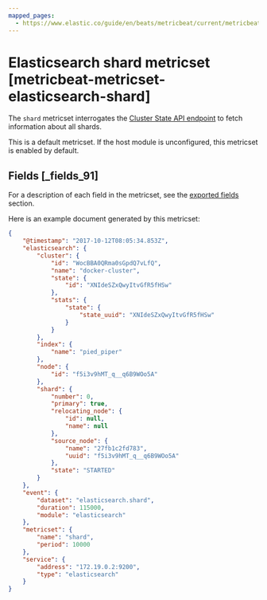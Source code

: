 ```yaml
---
mapped_pages:
  - https://www.elastic.co/guide/en/beats/metricbeat/current/metricbeat-metricset-elasticsearch-shard.html
---
```


# Elasticsearch shard metricset [metricbeat-metricset-elasticsearch-shard]

The `shard` metricset interrogates the [Cluster State API endpoint](https://www.elastic.co/docs/api/doc/elasticsearch/operation/operation-cluster-state) to fetch information about all shards.

This is a default metricset. If the host module is unconfigured, this metricset is enabled by default.

## Fields [_fields_91]

For a description of each field in the metricset, see the [exported fields](/reference/metricbeat/exported-fields-elasticsearch.md) section.

Here is an example document generated by this metricset:

```json
{
    "@timestamp": "2017-10-12T08:05:34.853Z",
    "elasticsearch": {
        "cluster": {
            "id": "WocBBA0QRma0sGpdQ7vLfQ",
            "name": "docker-cluster",
            "state": {
                "id": "XNIdeSZxQwyItvGfR5fHSw"
            },
            "stats": {
                "state": {
                    "state_uuid": "XNIdeSZxQwyItvGfR5fHSw"
                }
            }
        },
        "index": {
            "name": "pied_piper"
        },
        "node": {
            "id": "f5i3v9hMT_q__q6B9WOo5A"
        },
        "shard": {
            "number": 0,
            "primary": true,
            "relocating_node": {
                "id": null,
                "name": null
            },
            "source_node": {
                "name": "27fb1c2fd783",
                "uuid": "f5i3v9hMT_q__q6B9WOo5A"
            },
            "state": "STARTED"
        }
    },
    "event": {
        "dataset": "elasticsearch.shard",
        "duration": 115000,
        "module": "elasticsearch"
    },
    "metricset": {
        "name": "shard",
        "period": 10000
    },
    "service": {
        "address": "172.19.0.2:9200",
        "type": "elasticsearch"
    }
}
```


